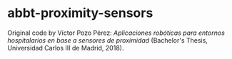 # abbt-proximity-sensors

Original code by Víctor Pozo Pérez: *Aplicaciones robóticas para entornos hospitalarios en base a sensores de proximidad* (Bachelor's Thesis, Universidad Carlos III de Madrid, 2018).
